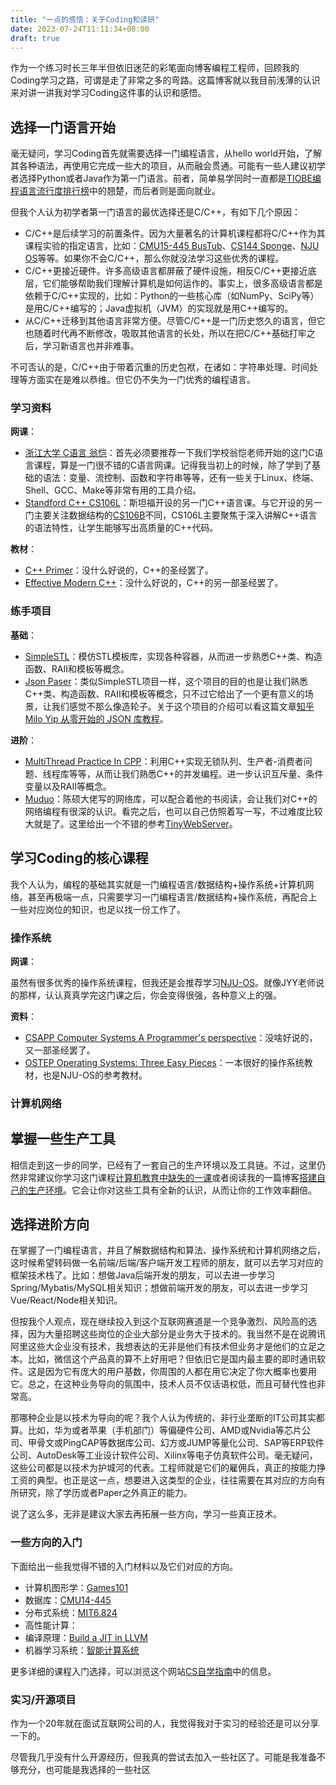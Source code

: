 ```yaml
---
title: "一点的感悟：关于Coding和读研"
date: 2023-07-24T11:11:34+08:00
draft: true
---
```


作为一个练习时长三年半但依旧迷茫的彩笔面向博客编程工程师，回顾我的Coding学习之路，可谓是走了非常之多的弯路。这篇博客就以我目前浅薄的认识来对讲一讲我对学习Coding这件事的认识和感悟。

## 选择一门语言开始

毫无疑问，学习Coding首先就需要选择一门编程语言，从hello world开始，了解其各种语法，再使用它完成一些大的项目，从而融会贯通。可能有一些人建议初学者选择Python或者Java作为第一门语言。前者，简单易学同时一直都是[TIOBE编程语言流行度排行榜](https://www.tiobe.com/tiobe-index/)中的翘楚，而后者则是面向就业。

但我个人认为初学者第一门语言的最优选择还是C/C++，有如下几个原因：

- C/C++是后续学习的前置条件。因为大量著名的计算机课程都将C/C++作为其课程实验的指定语言，比如：[CMU15-445 BusTub](https://github.com/cmu-db/bustub)、[CS144 Sponge](https://cs144.github.io/doc/lab0/)、[NJU OS](https://github.com/NJU-ProjectN/os-workbench-2022)等等。如果你不会C/C++，那么你就没法学习这些优秀的课程。
- C/C++更接近硬件。许多高级语言都屏蔽了硬件设施，相反C/C++更接近底层，它们能够帮助我们理解计算机是如何运作的。事实上，很多高级语言都是依赖于C/C++实现的，比如：Python的一些核心库（如NumPy、SciPy等）是用C/C++编写的；Java虚拟机（JVM）的实现就是用C++编写的。
- 从C/C++迁移到其他语言非常方便。尽管C/C++是一门历史悠久的语言，但它也随着时代再不断修改，吸取其他语言的长处，所以在把C/C++基础打牢之后，学习新语言也并非难事。

不可否认的是，C/C++由于带着沉重的历史包袱，在诸如：字符串处理、时间处理等方面实在是难以恭维。但它仍不失为一门优秀的编程语言。

### 学习资料

**网课**：

- [浙江大学 C语言 翁恺](https://www.bilibili.com/video/BV1YW411x7eN/?vd_source=1602aa2def0a5452e1d6a6f65ea4da59)：首先必须要推荐一下我们学校翁恺老师开始的这门C语言课程，算是一门很不错的C语言网课。记得我当初上的时候，除了学到了基础的语法：变量、流控制、函数和字符串等等，还有一些关于Linux、终端、Shell、GCC、Make等非常有用的工具介绍。
- [Standford C++ CS106L](http://web.stanford.edu/class/cs106l/)：斯坦福开设的另一门C++语言课。与它开设的另一门主要关注数据结构的[CS106B](https://web.stanford.edu/class/cs106b/)不同，CS106L主要聚焦于深入讲解C++语言的语法特性，让学生能够写出高质量的C++代码。

**教材**：

- [C++ Primer](https://github.com/applenob/Cpp_Primer_Practice)：没什么好说的，C++的圣经罢了。
- [Effective Modern C++](https://github.com/CnTransGroup/EffectiveModernCppChinese)：没什么好说的，C++的另一部圣经罢了。

### 练手项目

**基础**：

- [SimpleSTL](https://github.com/Zhytou/SimpleSTL)：模仿STL模板库，实现各种容器，从而进一步熟悉C++类、构造函数、RAII和模板等概念。
- [Json Paser](https://github.com/Zhytou/MyJsonParser)：类似SimpleSTL项目一样，这个项目的目的也是让我们熟悉C++类、构造函数、RAII和模板等概念，只不过它给出了一个更有意义的场景，让我们感觉不那么像造轮子。关于这个项目的介绍可以看这篇文章[知乎 Milo Yip​ 从零开始的 JSON 库教程](https://zhuanlan.zhihu.com/p/22457315)。

**进阶**：

- [MultiThread Practice In CPP](https://github.com/Zhytou/MultiThreadPracticeInCPP)：利用C++实现无锁队列、生产者-消费者问题、线程库等等，从而让我们熟悉C++的并发编程。进一步认识互斥量、条件变量以及RAII等概念。
- [Muduo](https://github.com/chenshuo/muduo)：陈硕大佬写的网络库，可以配合着他的书阅读，会让我们对C++的网络编程有很深的认识。看完之后，也可以自己仿照着写一写，不过难度比较大就是了。这里给出一个不错的参考[TinyWebServer](https://github.com/qinguoyi/TinyWebServer)。

## 学习Coding的核心课程

我个人认为，编程的基础其实就是一门编程语言/数据结构+操作系统+计算机网络。甚至再极端一点，只需要学习一门编程语言/数据结构+操作系统，再配合上一些对应岗位的知识，也足以找一份工作了。

### 操作系统

**网课**：

虽然有很多优秀的操作系统课程，但我还是会推荐学习[NJU-OS](https://jyywiki.cn/OS/2022/)。就像JYY老师说的那样，认认真真学完这门课之后，你会变得很强，各种意义上的强。

**资料**：

- [CSAPP Computer Systems A Programmer's perspective](https://github.com/iWangMu/Book-CSAPP)：没啥好说的，又一部圣经罢了。
- [OSTEP Operating Systems: Three Easy Pieces](https://github.com/remzi-arpacidusseau/ostep-translations/tree/master/chinese)：一本很好的操作系统教材，也是NJU-OS的参考教材。

### 计算机网络

## 掌握一些生产工具

相信走到这一步的同学，已经有了一套自己的生产环境以及工具链。不过，这里仍然非常建议你学习这门课程[计算机教育中缺失的一课](https://missing-semester-cn.github.io/)或者阅读我的一篇博客[搭建自己的生产环境](https://zhytou.top/post/2023-7-3/cli-env/)。它会让你对这些工具有全新的认识，从而让你的工作效率翻倍。

## 选择进阶方向

在掌握了一门编程语言，并且了解数据结构和算法、操作系统和计算机网络之后，这时候希望转码做一名前端/后端/客户端开发工程师的朋友，就可以去学习对应的框架技术栈了。比如：想做Java后端开发的朋友，可以去进一步学习Spring/Mybatis/MySQL相关知识；想做前端开发的朋友，可以去进一步学习Vue/React/Node相关知识。

但按我个人观点，现在继续投入到这个互联网赛道是一个竞争激烈、风险高的选择，因为大量招聘这些岗位的企业大部分是业务大于技术的。我当然不是在说腾讯阿里这些大企业没有技术，我想表达的无非是他们有技术但业务才是他们的立足之本。比如，微信这个产品真的算不上好用吧？但依旧它是国内最主要的即时通讯软件。这是因为它有庞大的用户基数，你周围的人都在用它决定了你大概率也要用它。总之，在这种业务导向的氛围中，技术人员不仅话语权低，而且可替代性也非常高。

那哪种企业是以技术为导向的呢？我个人认为传统的、非行业垄断的IT公司其实都算。比如，华为或者苹果（手机部门）等偏硬件公司、AMD或Nvidia等芯片公司、甲骨文或PingCAP等数据库公司、幻方或JUMP等量化公司、SAP等ERP软件公司、AutoDesk等工业设计软件公司、Xilinx等电子仿真软件公司。毫无疑问，这些公司都是以技术为护城河的代表。工程师就是它们的雇佣兵，真正的按能力挣工资的典型。也正是这一点，想要进入这类型的企业，往往需要在其对应的方向有所研究，除了学历或者Paper之外真正的能力。

说了这么多，无非是建议大家去再拓展一些方向，学习一些真正技术。

### 一些方向的入门

下面给出一些我觉得不错的入门材料以及它们对应的方向。

- 计算机图形学：[Games101](http://games-cn.org/intro-graphics/)
- 数据库：[CMU14-445](https://15445.courses.cs.cmu.edu/fall2022/schedule.html)
- 分布式系统：[MIT6.824](https://pdos.csail.mit.edu/6.824/)
- 高性能计算：
- 编译原理：[Build a JIT in LLVM](https://llvm.org/docs/tutorial/#building-a-jit-in-llvm)
- 机器学习系统：[智能计算系统](https://novel.ict.ac.cn/aics/)

更多详细的课程入门选择，可以浏览这个网站[CS自学指南](https://csdiy.wiki/)中的信息。

### 实习/开源项目

作为一个20年就在面试互联网公司的人，我觉得我对于实习的经验还是可以分享一下的。

尽管我几乎没有什么开源经历，但我真的尝试去加入一些社区了。可能是我准备不够充分，也可能是我选择的一些社区
